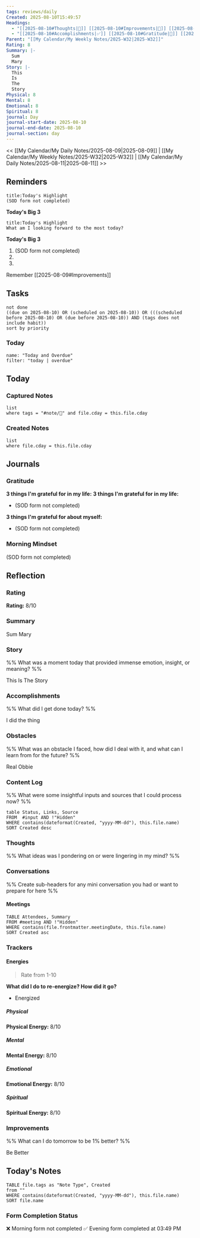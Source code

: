 ```yaml
---
tags: reviews/daily
Created: 2025-08-10T15:49:57
Headings:
  - "[[2025-08-10#Thoughts|💭]] [[2025-08-10#Improvements|💪]] [[2025-08-10#Obstacles|🚧]]"
  - "[[2025-08-10#Accomplishments|✅]] [[2025-08-10#Gratitude|🙏]] [[2025-08-10#Content Log|📚]]"
Parent: "[[My Calendar/My Weekly Notes/2025-W32|2025-W32]]"
Rating: 8
Summary: |-
  Sum
  Mary
Story: |-
  This
  Is
  The
  Story
Physical: 8
Mental: 8
Emotional: 8
Spiritual: 8
journal: Day
journal-start-date: 2025-08-10
journal-end-date: 2025-08-10
journal-section: day
---
```


<< [[My Calendar/My Daily Notes/2025-08-09|2025-08-09]] | [[My Calendar/My Weekly Notes/2025-W32|2025-W32]] | [[My Calendar/My Daily Notes/2025-08-11|2025-08-11]] >>

## Reminders

```ad-tip
title:Today's Highlight
(SOD form not completed)
```

**Today's Big 3**

```ad-tip
title:Today's Highlight
What am I looking forward to the most today?
```

**Today's Big 3**

1. (SOD form not completed)
2. 
3. 

Remember [[2025-08-09#Improvements]]

## Tasks

```tasks
not done
((due on 2025-08-10) OR (scheduled on 2025-08-10)) OR (((scheduled before 2025-08-10) OR (due before 2025-08-10)) AND (tags does not include habit))
sort by priority
```

### Today
```todoist
name: "Today and Overdue"
filter: "today | overdue"
```

## Today

### Captured Notes
```dataview
list
where tags = "#note/🌱" and file.cday = this.file.cday
```

### Created Notes
```dataview
list
where file.cday = this.file.cday
```

## Journals

### Gratitude

**3 things I'm grateful for in my life:**
**3 things I'm grateful for in my life:**
- (SOD form not completed)

**3 things I'm grateful for about myself:**
- (SOD form not completed)

### Morning Mindset

(SOD form not completed)

## Reflection

### Rating

**Rating:** 8/10

### Summary

Sum
Mary

### Story

%% What was a moment today that provided immense emotion, insight, or meaning? %%

This
Is
The
Story

### Accomplishments

%% What did I get done today? %%

I did the thing

### Obstacles

%% What was an obstacle I faced, how did I deal with it, and what can I learn from for the future? %%

Real Obbie

### Content Log

%% What were some insightful inputs and sources that I could process now? %%

```dataview
table Status, Links, Source
FROM  #input AND !"Hidden"
WHERE contains(dateformat(Created, "yyyy-MM-dd"), this.file.name)
SORT Created desc
```

### Thoughts

%% What ideas was I pondering on or were lingering in my mind? %%

### Conversations

%% Create sub-headers for any mini conversation you had or want to prepare for here %%

#### Meetings

```dataview
TABLE Attendees, Summary
FROM #meeting AND !"Hidden"
WHERE contains(file.frontmatter.meetingDate, this.file.name)
SORT Created asc
```

### Trackers

#### Energies

> Rate from 1-10

**What did I do to re-energize? How did it go?**

- Energized

##### Physical

**Physical Energy:** 8/10

##### Mental

**Mental Energy:** 8/10

##### Emotional

**Emotional Energy:** 8/10

##### Spiritual

**Spiritual Energy:** 8/10

### Improvements

%% What can I do tomorrow to be 1% better? %%

Be Better

## Today's Notes

```dataview
TABLE file.tags as "Note Type", Created
from ""
WHERE contains(dateformat(Created, "yyyy-MM-dd"), this.file.name)
SORT file.name
```

### Form Completion Status

❌ Morning form not completed
✅ Evening form completed at 03:49 PM